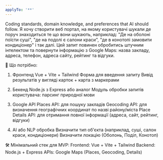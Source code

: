 ```yaml
---
applyTo: '**'
---
```

Coding standards, domain knowledge, and preferences that AI should follow.
Я хочу створити веб портал, на якому користувачі шукали де поруч знаходиться те що вони шукають, наприклад: "Де на оболоні поїсти суші", "де на подолі є салони краси", "де в конотопі замовити кондиціонер" і так далі. Цей запит повинен обробитись штучним інтелектом та повернути інформацію з Google Maps: назва закладу, адреса, телефон, адреса сайту, рейтинг та відгуки.

🔧 Що потрібно:
1. Фронтенд
Vue + Vite + Tailwind
Форма для введення запиту
Вивід результатів у вигляді карток + карта з маркерами

2. Бекенд
Node.js з Express або аналог
Модуль обробки запитів користувача: парсинг природної мови

3. Google API
Places API: для пошуку закладів
Geocoding API: для визначення географічних координат по назві району/міста
Place Details API: для отримання повної інформації (адреса, сайт, рейтинг, відгуки)

4. AI або NLP обробка
Визначити тип об'єкта (наприклад, суші, салон краси, кондиціонери)
Визначити локацію (Оболонь, Поділ, Конотоп)

🛠 Мінімальний стек для MVP:
Frontend: Vue + Vite + Tailwind
Backend: Node.js + Express
APIs: Google Maps (Places, Geocoding, Details)
